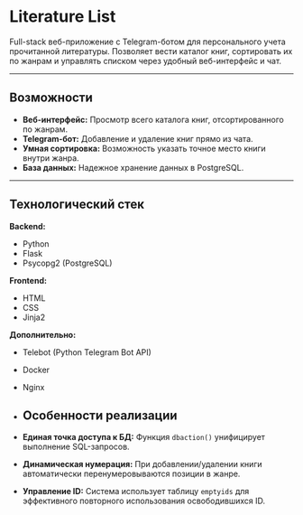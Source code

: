 # Literature List

Full-stack веб-приложение с Telegram-ботом для персонального учета прочитанной литературы. Позволяет вести каталог книг, сортировать их по жанрам и управлять списком через удобный веб-интерфейс и чат.

---

## Возможности

*   **Веб-интерфейс:** Просмотр всего каталога книг, отсортированного по жанрам.
*   **Telegram-бот:** Добавление и удаление книг прямо из чата.
*   **Умная сортировка:** Возможность указать точное место книги внутри жанра.
*   **База данных:** Надежное хранение данных в PostgreSQL.

---

## Технологический стек

**Backend:**
*   Python
*   Flask
*   Psycopg2 (PostgreSQL)

**Frontend:**
*   HTML
*   CSS
*   Jinja2

**Дополнительно:**
*   Telebot (Python Telegram Bot API)
*   Docker
*   Nginx

*   ## Особенности реализации

*   **Единая точка доступа к БД:** Функция `dbaction()` унифицирует выполнение SQL-запросов.
*   **Динамическая нумерация:** При добавлении/удалении книги автоматически перенумеровываются позиции в жанре.
*   **Управление ID:** Система использует таблицу `emptyids` для эффективного повторного использования освободившихся ID.
